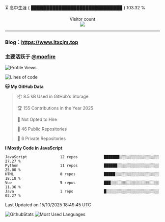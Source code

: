 ⏳ 高中生涯 { ██████████████████████████████ } 103.32 %
<p align="center"> 
  Visitor count<br>
  <img src="https://profile-counter.glitch.me/itxcjm/count.svg" />
</p>

---
### Blog：https://www.itxcjm.top
### 主要活跃于 [@moefire](https://github.com/moefire)
<!--START_SECTION:waka-->
![Profile Views](http://img.shields.io/badge/Profile%20Views-0-blue)

![Lines of code](https://img.shields.io/badge/From%20Hello%20World%20I%27ve%20Written-865.6%20thousand%20lines%20of%20code-blue)

**🐱 My GitHub Data** 

> 📦 8.5 kB Used in GitHub's Storage 
 > 
> 🏆 155 Contributions in the Year 2025
 > 
> 🚫 Not Opted to Hire
 > 
> 📜 46 Public Repositories 
 > 
> 🔑 6 Private Repositories 
 > 
**I Mostly Code in JavaScript** 

```text
JavaScript               12 repos            ███████░░░░░░░░░░░░░░░░░░   27.27 % 
Python                   11 repos            ██████░░░░░░░░░░░░░░░░░░░   25.00 % 
HTML                     8 repos             █████░░░░░░░░░░░░░░░░░░░░   18.18 % 
Vue                      5 repos             ███░░░░░░░░░░░░░░░░░░░░░░   11.36 % 
Java                     1 repo              █░░░░░░░░░░░░░░░░░░░░░░░░   02.27 % 
```




 Last Updated on 15/10/2025 18:49:45 UTC
<!--END_SECTION:waka-->
![GithubStats](https://github-readme-stats-blue-three.vercel.app/api?username=itxcjm&show_icons=true&theme=light&layout=compact&locale=cn&include_all_commits=true&count_private=true&role=OWNER,ORGANIZATION_MEMBER,COLLABORATOR)
![Most Used Languages](https://github-readme-stats-blue-three.vercel.app/api/top-langs/?username=itxcjm&theme=light&layout=compact&count_private=true&role=OWNER,ORGANIZATION_MEMBER,COLLABORATOR)
